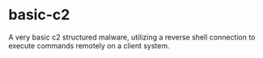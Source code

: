 # basic-c2
A very basic c2 structured malware, utilizing a reverse shell connection to execute commands remotely on a client system.
